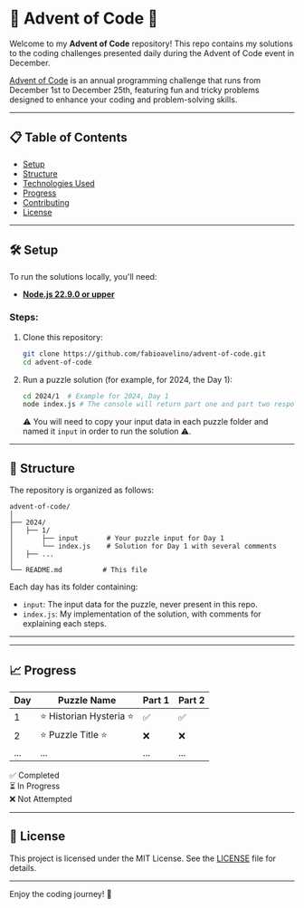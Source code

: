 # 🎄 Advent of Code 🎄  

Welcome to my **Advent of Code** repository! This repo contains my solutions to the coding challenges presented daily during the Advent of Code event in December.  

[Advent of Code](https://adventofcode.com/) is an annual programming challenge that runs from December 1st to December 25th, featuring fun and tricky problems designed to enhance your coding and problem-solving skills.  

---

## 📋 Table of Contents  

- [Setup](#setup)  
- [Structure](#structure)  
- [Technologies Used](#technologies-used)  
- [Progress](#progress)  
- [Contributing](#contributing)  
- [License](#license)  

---

## 🛠️ Setup  

To run the solutions locally, you'll need:  
- **[Node.js 22.9.0 or upper](https://nodejs.org/en)**

### Steps:  
1. Clone this repository:  
   ```bash
   git clone https://github.com/fabioavelino/advent-of-code.git
   cd advent-of-code
   ``` 
2. Run a puzzle solution (for example, for 2024, the Day 1):  
   ```bash
   cd 2024/1  # Example for 2024, Day 1
   node index.js # The console will return part one and part two response
   ```  
   ⚠️ You will need to copy your input data in each puzzle folder and named it `input` in order to run the solution ⚠️.

---

## 📂 Structure  

The repository is organized as follows:  

```
advent-of-code/  
│
├── 2024/  
│   ├── 1/
│       ├── input       # Your puzzle input for Day 1  
│       └── index.js    # Solution for Day 1 with several comments
│   ├── ...
│  
└── README.md          # This file  
```  

Each day has its folder containing:  
- `input`: The input data for the puzzle, never present in this repo.  
- `index.js`: My implementation of the solution, with comments for explaining each steps.

---

---

## 📈 Progress  

| Day  | Puzzle Name          | Part 1 | Part 2 |  
|------|-----------------------|--------|--------|  
| 1    | ⭐ Historian Hysteria ⭐     | ✅      | ✅      |  
| 2    | ⭐ Puzzle Title ⭐     | ❌      | ❌      |  
| ...  | ...                   | ...    | ...    |  

✅ Completed  
⏳ In Progress  
❌ Not Attempted  

---

## 📜 License  

This project is licensed under the MIT License. See the [LICENSE](LICENSE) file for details.  

---

Enjoy the coding journey! 🌟